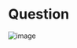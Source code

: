 # Question
![image](https://github.com/user-attachments/assets/22ddbc90-021b-482f-beac-0aca4beea659)

